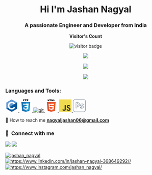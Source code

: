 <h1 align="center">Hi I'm Jashan Nagyal</h1>
<h3 align="center">A passionate Engineer and Developer from India</h3>

<p align="center"><b>Visitor's Count</b></p>
<p align="center"><img src="https://profile-counter.glitch.me/jashan-nagyal4/count.svg" alt="visitor badge"/></p>




<p align="center"><img src="https://github-readme-stats.vercel.app/api/top-langs/?username=jashan-nagyal4&layout=compact&hide=TSQL&theme=chartreuse-dark"></p>
<p align="center" ><img src="https://github-readme-stats.vercel.app/api?username=jashan-nagyal4&count_private=true&show_icons=true&&theme=chartreuse-dark&include_all_commits=dark" width="400"></p> 
<p align="center" ><img src="https://github-readme-streak-stats.herokuapp.com/?user=jashan-nagyal4&theme=chartreuse-dark"></p>

<h3 align="left">Languages and Tools:</h3>
<p align="left"> <a href="https://www.cprogramming.com/" target="_blank" rel="noreferrer"> <img src="https://raw.githubusercontent.com/devicons/devicon/master/icons/c/c-original.svg" alt="c" width="40" height="40"/> </a>  <a href="https://www.w3schools.com/css/" target="_blank" rel="noreferrer"> <img src="https://raw.githubusercontent.com/devicons/devicon/master/icons/css3/css3-original-wordmark.svg" alt="css3" width="40" height="40"/> </a>   <a href="https://git-scm.com/" target="_blank" rel="noreferrer"> <img src="https://www.vectorlogo.zone/logos/git-scm/git-scm-icon.svg" alt="git" width="40" height="40"/> </a> <a href="https://www.w3.org/html/" target="_blank" rel="noreferrer"> <img src="https://raw.githubusercontent.com/devicons/devicon/master/icons/html5/html5-original-wordmark.svg" alt="html5" width="40" height="40"/> </a> <a href="https://developer.mozilla.org/en-US/docs/Web/JavaScript" target="_blank" rel="noreferrer"> <img src="https://raw.githubusercontent.com/devicons/devicon/master/icons/javascript/javascript-original.svg" alt="javascript" width="40" height="40"/> </a>  <a href="https://www.photoshop.com/en" target="_blank" rel="noreferrer"> <img src="https://raw.githubusercontent.com/devicons/devicon/master/icons/photoshop/photoshop-line.svg" alt="photoshop" width="40" height="40"/> </a> </p>


📩 How to reach me **nagyaljashan06@gmail.com**


### 📍 &nbsp;Connect with me

<p align="left">
<a href="https://www.linkedin.com/in/jashannagyal//"><img src="https://img.shields.io/badge/-LinkedIn-0077B5?style=for-the-badge&logo=Linkedin&logoColor=white"/></a>
<a href="mailto:nagyaljashan06@gmail.com"><img src="https://img.shields.io/badge/-Email-D14836?style=for-the-badge&logo=Gmail&logoColor=white"/></a>

<a href="https://twitter.com/jashan_nagyal" target="blank"><img align="center" src="https://raw.githubusercontent.com/rahuldkjain/github-profile-readme-generator/master/src/images/icons/Social/twitter.svg" alt="jashan_nagyal" height="30" width="40" /></a>
<a href="https://www.linkedin.com/in/jashannagyal/" target="blank"><img align="center" src="https://raw.githubusercontent.com/rahuldkjain/github-profile-readme-generator/master/src/images/icons/Social/linked-in-alt.svg" alt="https://www.linkedin.com/in/jashan-nagyal-368649292//" height="30" width="40" /></a>
<a href="https://www.instagram.com/jashan_nagyal/" target="blank"><img align="center" src="https://raw.githubusercontent.com/rahuldkjain/github-profile-readme-generator/master/src/images/icons/Social/instagram.svg" alt="https://www.instagram.com/jashan_nagyal/" height="30" width="40" /></a>

</p>
